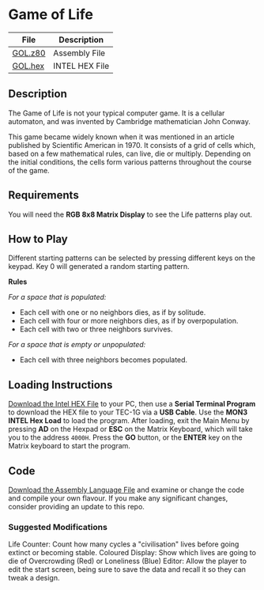 # Game of Life
| File | Description |
|---|---|
| [GOL.z80](GOL.z80) | Assembly File |
| [GOL.hex](GOL.hex) | INTEL HEX File |

## Description
The Game of Life is not your typical computer game. It is a cellular automaton, and was invented by Cambridge mathematician John Conway.

This game became widely known when it was mentioned in an article published by Scientific American in 1970. It consists of a grid of cells which, based on a few mathematical rules, can live, die or multiply. Depending on the initial conditions, the cells form various patterns throughout the course of the game. 

## Requirements
You will need the **RGB 8x8 Matrix Display** to see the Life patterns play out.

## How to Play
Different starting patterns can be selected by pressing different keys on the keypad. Key 0 will generated a random starting pattern.

**Rules**

*For a space that is populated:*
- Each cell with one or no neighbors dies, as if by solitude.
- Each cell with four or more neighbors dies, as if by overpopulation.
- Each cell with two or three neighbors survives.

*For a space that is empty or unpopulated:*
- Each cell with three neighbors becomes populated.

## Loading Instructions
[Download the Intel HEX File](GOL.hex) to your PC, then use a **Serial Terminal Program** to download the HEX file to your TEC-1G via a **USB Cable**.
Use the **MON3 INTEL Hex Load** to load the program. After loading, exit the Main Menu by pressing **AD** on the Hexpad or **ESC** on the Matrix Keyboard, which will take you to the address ``4000H``. Press the **GO** button, or the **ENTER** key on the Matrix keyboard to start the program.

## Code
[Download the Assembly Language File](GOL.z80) and examine or change the code and compile your own flavour. If you make any significant changes, consider providing an update to this repo.

### Suggested Modifications
Life Counter:  Count how many cycles a "civilisation" lives before going extinct or becoming stable.
Coloured Display:  Show which lives are going to die of Overcrowding (Red) or Loneliness (Blue)
Editor:  Allow the player to edit the start screen, being sure to save the data and recall it so they can tweak a design.
